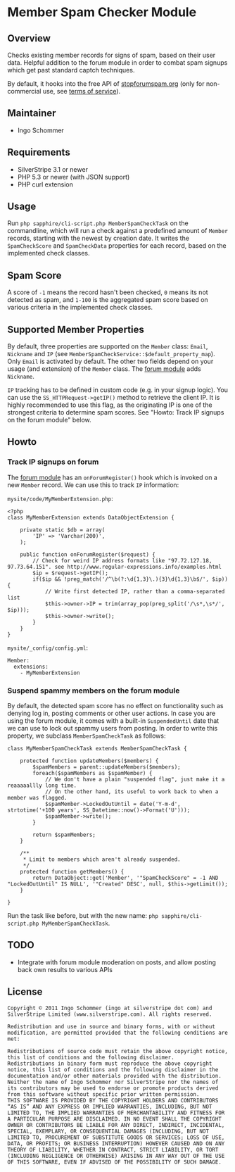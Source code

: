 # Member Spam Checker Module #

## Overview ##

Checks existing member records for signs of spam, based on their user data.
Helpful addition to the forum module in order to combat spam signups which
get past standard captch techniques.

By default, it hooks into the free API of [stopforumspam.org](http://stopforumspam.org)
(only for non-commercial use, see [terms of service](http://stopforumspam.com/usage)).

## Maintainer ##

 * Ingo Schommer <ingo at silverstripe dot com>

## Requirements ##

 * SilverStripe 3.1 or newer
 * PHP 5.3 or newer (with JSON support)
 * PHP curl extension

## Usage ##

Run `php sapphire/cli-script.php MemberSpamCheckTask` on the commandline,
which will run a check against a predefined amount of `Member` records,
starting with the newest by creation date. It writes the `SpamCheckScore` and 
`SpamCheckData` properties for each record, based on the implemented check classes.

## Spam Score ##

A score of `-1` means the record hasn't been checked, `0` means its not detected as spam,
and `1-100` is the aggregated spam score based on various criteria in the implemented check classes.

## Supported Member Properties ##

By default, three properties are supported on the `Member` class: `Email`, `Nickname` and `IP`
(see `MemberSpamCheckService::$default_property_map`). Only `Email` is activated by default.
The other two fields depend on your usage (and extension) of the `Member` class.
The [forum module](http://www.silverstripe.org/forum-module) adds `Nickname`.

`IP` tracking has to be defined in custom code (e.g. in your signup logic).
You can use the `SS_HTTPRequest->getIP()` method to retrieve the client IP.
It is highly recommended to use this flag, as the originating IP is one of the
strongest criteria to determine spam scores. See "Howto: Track IP signups on the forum module" below.

## Howto ##

### Track IP signups on forum ###

The [forum module](http://www.silverstripe.org/forum-module) has an `onForumRegister()`
hook which is invoked on a new `Member` record. We can use this to track `IP` information:

`mysite/code/MyMemberExtension.php`:

	<?php
	class MyMemberExtension extends DataObjectExtension {
	
		private static $db = array(
			'IP' => 'Varchar(200)',
		);
	
		public function onForumRegister($request) {
			// Check for weird IP address formats like "97.72.127.18, 97.73.64.151". see http://www.regular-expressions.info/examples.html
			$ip = $request->getIP();
			if($ip && !preg_match('/^\b(?:\d{1,3}\.){3}\d{1,3}\b$/', $ip)) {
				// Write first detected IP, rather than a comma-separated list
				$this->owner->IP = trim(array_pop(preg_split('/\s*,\s*/', $ip)));
				$this->owner->write();
			}
		}
	}

`mysite/_config/config.yml`:

	Member:
	  extensions:
	    - MyMemberExtension

### Suspend spammy members on the forum module ###

By default, the detected spam score has no effect on functionality such as denying log in,
posting comments or other user actions. In case you are using the forum module,
it comes with a built-in `SuspendedUntil` date that we can use to lock out spammy users from posting.
In order to write this property, we subclass `MemberSpamCheckTask` as follows:

	class MyMemberSpamCheckTask extends MemberSpamCheckTask {

		protected function updateMembers($members) {
			$spamMembers = parent::updateMembers($members);
			foreach($spamMembers as $spamMember) {
				// We don't have a plain "suspended flag", just make it a reaaaaallly long time.
				// On the other hand, its useful to work back to when a member was flagged.
				$spamMember->LockedOutUntil = date('Y-m-d', strtotime('+100 years', SS_Datetime::now()->Format('U')));
				$spamMember->write();
			}

			return $spamMembers;
		}

		/**
		 * Limit to members which aren't already suspended.
		 */
		protected function getMembers() {
			return DataObject::get('Member', '"SpamCheckScore" = -1 AND "LockedOutUntil" IS NULL', '"Created" DESC', null, $this->getLimit());
		}

	}
	
Run the task like before, but with the new name: `php sapphire/cli-script.php MyMemberSpamCheckTask`.


## TODO ##

 * Integrate with forum module moderation on posts, and allow posting back own results to various APIs

## License ##

	Copyright © 2011 Ingo Schommer (ingo at silverstripe dot com) and SilverStripe Limited (www.silverstripe.com). All rights reserved.

	Redistribution and use in source and binary forms, with or without modification, are permitted provided that the following conditions are met:

	Redistributions of source code must retain the above copyright notice, this list of conditions and the following disclaimer.
	Redistributions in binary form must reproduce the above copyright notice, this list of conditions and the following disclaimer in the documentation and/or other materials provided with the distribution.
	Neither the name of Ingo Schommer nor SilverStripe nor the names of its contributors may be used to endorse or promote products derived from this software without specific prior written permission.
	THIS SOFTWARE IS PROVIDED BY THE COPYRIGHT HOLDERS AND CONTRIBUTORS “AS IS” AND ANY EXPRESS OR IMPLIED WARRANTIES, INCLUDING, BUT NOT LIMITED TO, THE IMPLIED WARRANTIES OF MERCHANTABILITY AND FITNESS FOR A PARTICULAR PURPOSE ARE DISCLAIMED. IN NO EVENT SHALL THE COPYRIGHT OWNER OR CONTRIBUTORS BE LIABLE FOR ANY DIRECT, INDIRECT, INCIDENTAL, SPECIAL, EXEMPLARY, OR CONSEQUENTIAL DAMAGES (INCLUDING, BUT NOT LIMITED TO, PROCUREMENT OF SUBSTITUTE GOODS OR SERVICES; LOSS OF USE, DATA, OR PROFITS; OR BUSINESS INTERRUPTION) HOWEVER CAUSED AND ON ANY THEORY OF LIABILITY, WHETHER IN CONTRACT, STRICT LIABILITY, OR TORT (INCLUDING NEGLIGENCE OR OTHERWISE) ARISING IN ANY WAY OUT OF THE USE OF THIS SOFTWARE, EVEN IF ADVISED OF THE POSSIBILITY OF SUCH DAMAGE.
